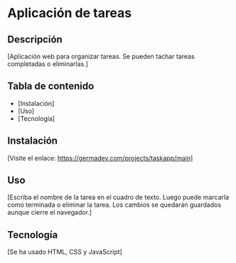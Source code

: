 # Aplicación de tareas

## Descripción

[Aplicación web para organizar tareas. Se pueden tachar tareas completadas o eliminarlas.]

## Tabla de contenido

- [Instalación]
- [Uso]
- [Tecnología]

## Instalación

[Visite el enlace: https://germadev.com/projects/taskapp/main]

## Uso

[Escriba el nombre de la tarea en el cuadro de texto. Luego puede marcarla como terminada o eliminar la tarea. Los cambios se quedarán guardados aunque cierre el navegador.]

## Tecnología

[Se ha usado HTML, CSS y JavaScript]
